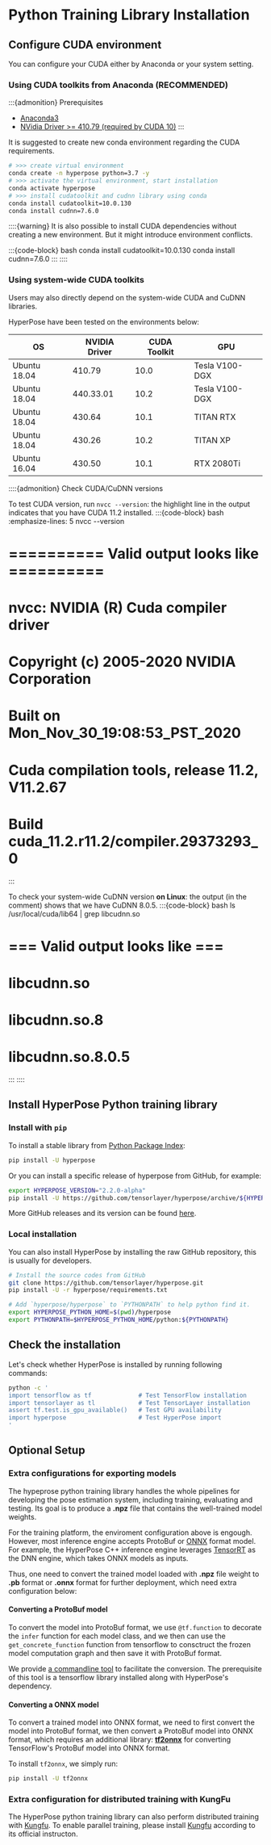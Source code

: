 # Python Training Library Installation

## Configure CUDA environment

You can configure your CUDA either by Anaconda or your system setting.

### Using CUDA toolkits from Anaconda (RECOMMENDED)

:::{admonition} Prerequisites
- [Anaconda3](https://www.anaconda.com/products/individual)
- [NVidia Driver >= 410.79 (required by CUDA 10)](https://docs.nvidia.com/cuda/cuda-installation-guide-linux/index.html#driver-installation)
:::

It is suggested to create new conda environment regarding the CUDA requirements.

```bash
# >>> create virtual environment
conda create -n hyperpose python=3.7 -y
# >>> activate the virtual environment, start installation
conda activate hyperpose
# >>> install cudatoolkit and cudnn library using conda
conda install cudatoolkit=10.0.130
conda install cudnn=7.6.0
```
 
::::{warning}
It is also possible to install CUDA dependencies without creating a new environment. 
But it might introduce environment conflicts.

:::{code-block} bash
conda install cudatoolkit=10.0.130
conda install cudnn=7.6.0
:::
::::


### Using system-wide CUDA toolkits

Users may also directly depend on the system-wide CUDA and CuDNN libraries.

HyperPose have been tested on the environments below:

| OS           | NVIDIA Driver | CUDA Toolkit | GPU            |
| ------------ | ------------- | ------------ | -------------- |
| Ubuntu 18.04 | 410.79        | 10.0         | Tesla V100-DGX |
| Ubuntu 18.04 | 440.33.01     | 10.2         | Tesla V100-DGX |
| Ubuntu 18.04 | 430.64        | 10.1         | TITAN RTX      |
| Ubuntu 18.04 | 430.26        | 10.2         | TITAN XP       |
| Ubuntu 16.04 | 430.50        | 10.1         | RTX 2080Ti     |

::::{admonition} Check CUDA/CuDNN versions

To test CUDA version, run `nvcc --version`: the highlight line in the output indicates that you have CUDA 11.2 installed.
:::{code-block} bash
:emphasize-lines: 5
nvcc --version
# ========== Valid output looks like ==========
# nvcc: NVIDIA (R) Cuda compiler driver
# Copyright (c) 2005-2020 NVIDIA Corporation
# Built on Mon_Nov_30_19:08:53_PST_2020
# Cuda compilation tools, release 11.2, V11.2.67
# Build cuda_11.2.r11.2/compiler.29373293_0
:::

To check your system-wide CuDNN version **on Linux**: the output (in the comment) shows that we have CuDNN 8.0.5.
:::{code-block} bash
ls /usr/local/cuda/lib64 | grep libcudnn.so
# === Valid output looks like ===
# libcudnn.so
# libcudnn.so.8
# libcudnn.so.8.0.5
:::
::::

## Install HyperPose Python training library

### Install with `pip`

To install a stable library from [Python Package Index](https://github.com/tensorlayer/hyperpose):

```bash
pip install -U hyperpose
```

Or you can install a specific release of hyperpose from GitHub, for example:

```bash
export HYPERPOSE_VERSION="2.2.0-alpha"
pip install -U https://github.com/tensorlayer/hyperpose/archive/${HYPERPOSE_VERSION}.zip
```

More GitHub releases and its version can be found [here](https://github.com/tensorlayer/hyperpose/releases).

### Local installation

You can also install HyperPose by installing the raw GitHub repository, this is usually for developers.

```bash
# Install the source codes from GitHub
git clone https://github.com/tensorlayer/hyperpose.git
pip install -U -r hyperpose/requirements.txt

# Add `hyperpose/hyperpose` to `PYTHONPATH` to help python find it.
export HYPERPOSE_PYTHON_HOME=$(pwd)/hyperpose
export PYTHONPATH=$HYPERPOSE_PYTHON_HOME/python:${PYTHONPATH}
```

## Check the installation

Let's check whether HyperPose is installed by running following commands:

```bash
python -c '
import tensorflow as tf             # Test TensorFlow installation
import tensorlayer as tl            # Test TensorLayer installation
assert tf.test.is_gpu_available()   # Test GPU availability
import hyperpose                    # Test HyperPose import
'
```

## Optional Setup

### Extra configurations for exporting models

The hypeprose python training library handles the whole pipelines for developing the pose estimation system, including training, evaluating and testing. Its goal is to produce a **.npz** file that contains the well-trained model weights.

For the training platform, the enviroment configuration above is engough. However, most inference engine accepts ProtoBuf or [ONNX](https://onnx.ai/) format model. For example, the HyperPose C++ inference engine leverages [TensorRT](https://docs.nvidia.com/deeplearning/tensorrt/install-guide/index.html) as the DNN engine, which takes ONNX models as inputs.

Thus, one need to convert the trained model loaded with **.npz** file weight to **.pb** format or **.onnx** format for further deployment, which need extra configuration below:

#### Converting a ProtoBuf model

To convert the model into ProtoBuf format, we use `@tf.function` to decorate the `infer` function for each model class, and we then can use the `get_concrete_function` function from tensorflow to consctruct the frozen model computation graph and then save it with ProtoBuf format.

We provide [a commandline tool](https://github.com/tensorlayer/hyperpose/blob/master/export_pb.py) to facilitate the conversion. The prerequisite of this tool is a tensorflow library installed along with HyperPose's dependency.

#### Converting a ONNX model

To convert a trained model into ONNX format, we need to first convert the model into ProtoBuf format, we then convert a ProtoBuf model into ONNX format, which requires an additional library: [**tf2onnx**](https://github.com/onnx/tensorflow-onnx) for converting TensorFlow's ProtoBuf model into ONNX format.

To install `tf2onnx`, we simply run:

```bash
pip install -U tf2onnx
```

### Extra configuration for distributed training with KungFu

The HyperPose python training library can also perform distributed training with [Kungfu](https://github.com/lsds/KungFu). To enable parallel training, please install [Kungfu](https://github.com/lsds/KungFu) according to its official instructon.
